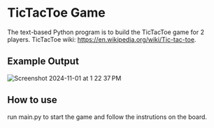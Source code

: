 
# TicTacToe Game

The text-based Python program is to build the TicTacToe game for 2 players. TicTacToe wiki: https://en.wikipedia.org/wiki/Tic-tac-toe. 

## Example Output
![Screenshot 2024-11-01 at 1 22 37 PM](https://github.com/user-attachments/assets/5e8de0a1-2ac6-45b7-9380-91dee0a5381b)

## How to use
run main.py to start the game and follow the instrutions on the board. 
